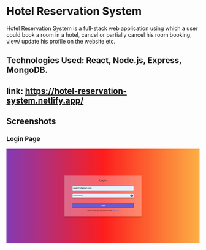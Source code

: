 # Hotel Reservation System

Hotel Reservation System is a full-stack web application using which a user could
book a room in a hotel, cancel or partially cancel his room booking,
view/ update his profile on the website etc.

## Technologies Used: React, Node.js, Express, MongoDB.

## link: https://hotel-reservation-system.netlify.app/

## Screenshots

### Login Page

![App Screenshot](screenshots/login-page.jpg)
